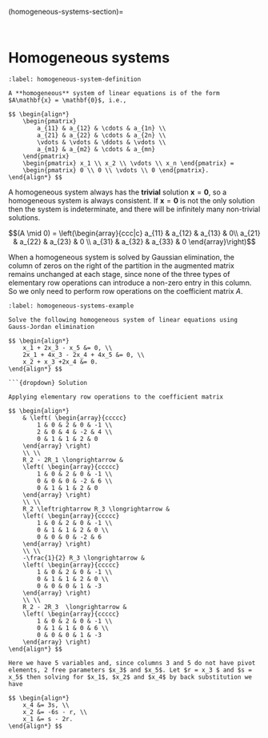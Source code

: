 (homogeneous-systems-section)=

```{index} Systems of linear equations ; homogeneous systems
```

```{index} Homogeneous systems
```

# Homogeneous systems

````{prf:definition} Homogeneous systems
:label: homogeneous-system-definition

A **homogeneous** system of linear equations is of the form $A\mathbf{x} = \mathbf{0}$, i.e.,

$$ \begin{align*}
    \begin{pmatrix}
        a_{11} & a_{12} & \cdots & a_{1n} \\
        a_{21} & a_{22} & \cdots & a_{2n} \\
        \vdots & \vdots & \ddots & \vdots \\
        a_{m1} & a_{m2} & \cdots & a_{mn}
    \end{pmatrix}
    \begin{pmatrix} x_1 \\ x_2 \\ \vdots \\ x_n \end{pmatrix} = 
    \begin{pmatrix} 0 \\ 0 \\ \vdots \\ 0 \end{pmatrix}.
\end{align*} $$
````

A homogeneous system always has the **trivial** solution $\mathbf{x} = \mathbf{0}$, so a homogeneous system is always consistent. If $\mathbf{x} = \mathbf{0}$ is not the only solution then the system is indeterminate, and there will be infinitely many non-trivial solutions.

$$(A \mid 0) = \left(\begin{array}{ccc|c} a_{11} & a_{12} & a_{13}  & 0\\ a_{21} & a_{22} & a_{23} & 0  \\ a_{31} & a_{32} & a_{33} & 0  \end{array}\right)$$

When a homogeneous system is solved by Gaussian elimination, the column of zeros on the right of the partition in the augmented matrix remains unchanged at each stage, since none of the three types of elementary row operations can introduce a non-zero entry in this column. So we only need to perform row operations on the coefficient matrix $A$.

```{prf:example}
:label: homogeneous-systems-example

Solve the following homogeneous system of linear equations using Gauss-Jordan elimination

$$ \begin{align*}
    x_1 + 2x_3 - x_5 &= 0, \\
    2x_1 + 4x_3 - 2x_4 + 4x_5 &= 0, \\
    x_2 + x_3 +2x_4 &= 0.
\end{align*} $$

```{dropdown} Solution

Applying elementary row operations to the coefficient matrix

$$ \begin{align*}
    & \left( \begin{array}{ccccc}
        1 & 0 & 2 & 0 & -1 \\
        2 & 0 & 4 & -2 & 4 \\
        0 & 1 & 1 & 2 & 0
    \end{array} \right)
	\\ \\
    R_2 - 2R_1 \longrightarrow &
    \left( \begin{array}{ccccc}
        1 & 0 & 2 & 0 & -1 \\
        0 & 0 & 0 & -2 & 6 \\
        0 & 1 & 1 & 2 & 0
    \end{array} \right)
    \\ \\
    R_2 \leftrightarrow R_3 \longrightarrow &
    \left( \begin{array}{ccccc}
        1 & 0 & 2 & 0 & -1 \\
        0 & 1 & 1 & 2 & 0 \\
        0 & 0 & 0 & -2 & 6
    \end{array} \right)
    \\ \\
    -\frac{1}{2} R_3 \longrightarrow &
    \left( \begin{array}{ccccc}
        1 & 0 & 2 & 0 & -1 \\
        0 & 1 & 1 & 2 & 0 \\
        0 & 0 & 0 & 1 & -3
    \end{array} \right)
	\\ \\
    R_2 - 2R_3  \longrightarrow &
    \left( \begin{array}{ccccc}
        1 & 0 & 2 & 0 & -1 \\
        0 & 1 & 1 & 0 & 6 \\
        0 & 0 & 0 & 1 & -3
    \end{array} \right)
\end{align*} $$

Here we have 5 variables and, since columns 3 and 5 do not have pivot elements, 2 free parameters $x_3$ and $x_5$. Let $r = x_3 $ and $s = x_5$ then solving for $x_1$, $x_2$ and $x_4$ by back substitution we have

$$ \begin{align*}
    x_4 &= 3s, \\
    x_2 &= -6s - r, \\
    x_1 &= s - 2r.
\end{align*} $$
```
